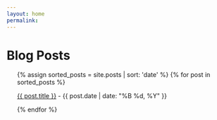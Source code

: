```yaml
---
layout: home
permalink:
---
```


<h1>Blog Posts</h1>

<ul>
  {% assign sorted_posts = site.posts | sort: 'date' %}
  {% for post in sorted_posts %}
    <p>
      <a href="{{ post.url }}">{{ post.title }}</a> - {{ post.date | date: "%B %d, %Y" }}
    </p>
  {% endfor %}
</ul>
